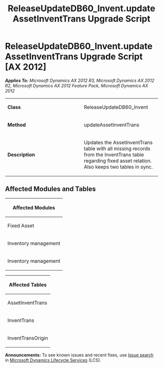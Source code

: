 ﻿---
title: ReleaseUpdateDB60_Invent.updateAssetInventTrans Upgrade Script
TOCTitle: ReleaseUpdateDB60_Invent.updateAssetInventTrans Upgrade Script
ms:assetid: 9e38dabb-304d-aa75-584a-7349d4393452
ms:mtpsurl: https://msdn.microsoft.com/en-us/library/JJ736642(v=AX.60)
ms:contentKeyID: 49710084
ms.date: 05/18/2015
mtps_version: v=AX.60
---

# ReleaseUpdateDB60\_Invent.updateAssetInventTrans Upgrade Script [AX 2012]


_**Applies To:** Microsoft Dynamics AX 2012 R3, Microsoft Dynamics AX 2012 R2, Microsoft Dynamics AX 2012 Feature Pack, Microsoft Dynamics AX 2012_

<table>
<colgroup>
<col style="width: 50%" />
<col style="width: 50%" />
</colgroup>
<tbody>
<tr class="odd">
<td><p><strong>Class</strong></p></td>
<td><p>ReleaseUpdateDB60_Invent</p></td>
</tr>
<tr class="even">
<td><p><strong>Method</strong></p></td>
<td><p>updateAssetInventTrans</p></td>
</tr>
<tr class="odd">
<td><p><strong>Description</strong></p></td>
<td><p>Updates the AssetInventTrans table with all missing records from the InventTrans table regarding fixed asset relation. Also keeps two tables in sync.</p></td>
</tr>
</tbody>
</table>


## Affected Modules and Tables

<table>
<colgroup>
<col style="width: 100%" />
</colgroup>
<thead>
<tr class="header">
<th><p>Affected Modules</p></th>
</tr>
</thead>
<tbody>
<tr class="odd">
<td><p>Fixed Asset</p></td>
</tr>
<tr class="even">
<td><p>Inventory management</p></td>
</tr>
<tr class="odd">
<td><p>Inventory management</p></td>
</tr>
</tbody>
</table>


<table>
<colgroup>
<col style="width: 100%" />
</colgroup>
<thead>
<tr class="header">
<th><p>Affected Tables</p></th>
</tr>
</thead>
<tbody>
<tr class="odd">
<td><p>AssetInventTrans</p></td>
</tr>
<tr class="even">
<td><p>InventTrans</p></td>
</tr>
<tr class="odd">
<td><p>InventTransOrigin</p></td>
</tr>
</tbody>
</table>

  
**Announcements:** To see known issues and recent fixes, use [Issue search](http://go.microsoft.com/fwlink/?linkid=389258) in [Microsoft Dynamics Lifecycle Services](http://go.microsoft.com/fwlink/?linkid=306505) (LCS).

